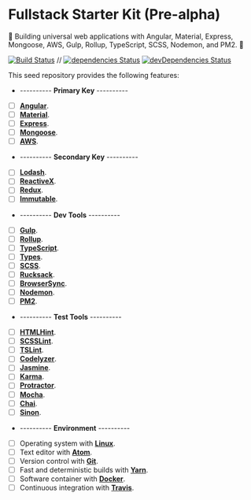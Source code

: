 # Fullstack Starter Kit (Pre-alpha)

:seedling: Building universal web applications with Angular, Material, Express, Mongoose, AWS, Gulp, Rollup, TypeScript, SCSS, Nodemon, and PM2. :evergreen_tree:

[![Build Status](https://travis-ci.org/Shyam-Chen/Fullstack-Starter-Kit.svg?branch=master)](https://travis-ci.org/Shyam-Chen/Fullstack-Starter-Kit)
 //
[![dependencies Status](https://david-dm.org/Shyam-Chen/Fullstack-Starter-Kit/status.svg)](https://david-dm.org/Shyam-Chen/Fullstack-Starter-Kit)
[![devDependencies Status](https://david-dm.org/Shyam-Chen/Fullstack-Starter-Kit/dev-status.svg)](https://david-dm.org/Shyam-Chen/Fullstack-Starter-Kit?type=dev)

This seed repository provides the following features:
* ---------- **Primary Key** ----------
* [ ] [**Angular**](https://angular.io/).
* [ ] [**Material**](https://material.io/).
* [ ] [**Express**](http://expressjs.com/).
* [ ] [**Mongoose**](http://mongoosejs.com/).
* [ ] [**AWS**](https://aws.amazon.com/).
* ---------- **Secondary Key** ----------
* [ ] [**Lodash**](https://lodash.com/).
* [ ] [**ReactiveX**](http://reactivex.io/).
* [ ] [**Redux**](http://redux.js.org/).
* [ ] [**Immutable**](http://facebook.github.io/immutable-js/).
* ---------- **Dev Tools** ----------
* [ ] [**Gulp**](https://github.com/gulpjs/gulp).
* [ ] [**Rollup**](https://github.com/rollup/rollup).
* [ ] [**TypeScript**](https://github.com/Microsoft/TypeScript).
* [ ] [**Types**](https://github.com/types).
* [ ] [**SCSS**](https://github.com/sass/node-sass).
* [ ] [**Rucksack**](https://github.com/simplaio/rucksack).
* [ ] [**BrowserSync**](https://github.com/BrowserSync/browser-sync).
* [ ] [**Nodemon**](https://github.com/remy/nodemon).
* [ ] [**PM2**](https://github.com/Unitech/pm2).
* ---------- **Test Tools** ----------
* [ ] [**HTMLHint**](https://github.com/yaniswang/HTMLHint).
* [ ] [**SCSSLint**](https://github.com/brigade/scss-lint).
* [ ] [**TSLint**](https://github.com/palantir/tslint).
* [ ] [**Codelyzer**](https://github.com/mgechev/codelyzer).
* [ ] [**Jasmine**](https://github.com/jasmine/jasmine).
* [ ] [**Karma**](https://github.com/karma-runner/karma).
* [ ] [**Protractor**](https://github.com/angular/protractor).
* [ ] [**Mocha**](https://github.com/mochajs/mocha).
* [ ] [**Chai**](https://github.com/chaijs/chai).
* [ ] [**Sinon**](https://github.com/sinonjs/sinon).
* ---------- **Environment** ----------
* [ ] Operating system with [**Linux**](https://github.com/torvalds/linux).
* [ ] Text editor with [**Atom**](https://github.com/atom/atom).
* [ ] Version control with [**Git**](https://github.com/git/git).
* [ ] Fast and deterministic builds with [**Yarn**](https://github.com/yarnpkg/yarn).
* [ ] Software container with [**Docker**](https://github.com/docker/docker).
* [ ] Continuous integration with [**Travis**](https://github.com/travis-ci/travis-ci).
